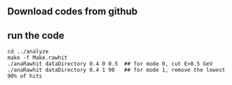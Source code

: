 ## Download codes from github

## run the code
```
cd ../analyze
make -f Make.rawhit
./anaRawhit dataDirectory 0.4 0 0.5  ## for mode 0, cut E>0.5 GeV
./anaRawhit dataDirectory 0.4 1 90   ## for mode 1, remove the lowest 90% of hits
```